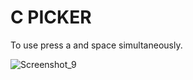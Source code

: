# C PICKER


To use press a and space simultaneously.

![Screenshot_9](https://github.com/user-attachments/assets/9ad42c37-a67e-4cfe-a2c4-a6793c925876)
